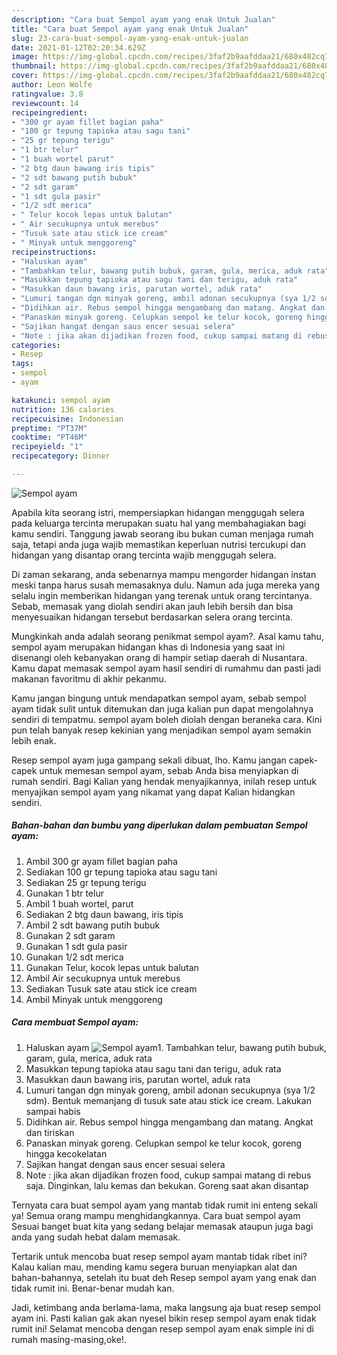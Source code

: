 ```yaml
---
description: "Cara buat Sempol ayam yang enak Untuk Jualan"
title: "Cara buat Sempol ayam yang enak Untuk Jualan"
slug: 23-cara-buat-sempol-ayam-yang-enak-untuk-jualan
date: 2021-01-12T02:20:34.629Z
image: https://img-global.cpcdn.com/recipes/3faf2b9aafddaa21/680x482cq70/sempol-ayam-foto-resep-utama.jpg
thumbnail: https://img-global.cpcdn.com/recipes/3faf2b9aafddaa21/680x482cq70/sempol-ayam-foto-resep-utama.jpg
cover: https://img-global.cpcdn.com/recipes/3faf2b9aafddaa21/680x482cq70/sempol-ayam-foto-resep-utama.jpg
author: Leon Wolfe
ratingvalue: 3.8
reviewcount: 14
recipeingredient:
- "300 gr ayam fillet bagian paha"
- "100 gr tepung tapioka atau sagu tani"
- "25 gr tepung terigu"
- "1 btr telur"
- "1 buah wortel parut"
- "2 btg daun bawang iris tipis"
- "2 sdt bawang putih bubuk"
- "2 sdt garam"
- "1 sdt gula pasir"
- "1/2 sdt merica"
- " Telur kocok lepas untuk balutan"
- " Air secukupnya untuk merebus"
- "Tusuk sate atau stick ice cream"
- " Minyak untuk menggoreng"
recipeinstructions:
- "Haluskan ayam"
- "Tambahkan telur, bawang putih bubuk, garam, gula, merica, aduk rata"
- "Masukkan tepung tapioka atau sagu tani dan terigu, aduk rata"
- "Masukkan daun bawang iris, parutan wortel, aduk rata"
- "Lumuri tangan dgn minyak goreng, ambil adonan secukupnya (sya 1/2 sdm). Bentuk memanjang di tusuk sate atau stick ice cream. Lakukan sampai habis"
- "Didihkan air. Rebus sempol hingga mengambang dan matang. Angkat dan tiriskan"
- "Panaskan minyak goreng. Celupkan sempol ke telur kocok, goreng hingga kecokelatan"
- "Sajikan hangat dengan saus encer sesuai selera"
- "Note : jika akan dijadikan frozen food, cukup sampai matang di rebus saja. Dinginkan, lalu kemas dan bekukan. Goreng saat akan disantap"
categories:
- Resep
tags:
- sempol
- ayam

katakunci: sempol ayam 
nutrition: 136 calories
recipecuisine: Indonesian
preptime: "PT37M"
cooktime: "PT46M"
recipeyield: "1"
recipecategory: Dinner

---
```



![Sempol ayam](https://img-global.cpcdn.com/recipes/3faf2b9aafddaa21/680x482cq70/sempol-ayam-foto-resep-utama.jpg)

Apabila kita seorang istri, mempersiapkan hidangan menggugah selera pada keluarga tercinta merupakan suatu hal yang membahagiakan bagi kamu sendiri. Tanggung jawab seorang ibu bukan cuman menjaga rumah saja, tetapi anda juga wajib memastikan keperluan nutrisi tercukupi dan hidangan yang disantap orang tercinta wajib menggugah selera.

Di zaman  sekarang, anda sebenarnya mampu mengorder hidangan instan meski tanpa harus susah memasaknya dulu. Namun ada juga mereka yang selalu ingin memberikan hidangan yang terenak untuk orang tercintanya. Sebab, memasak yang diolah sendiri akan jauh lebih bersih dan bisa menyesuaikan hidangan tersebut berdasarkan selera orang tercinta. 



Mungkinkah anda adalah seorang penikmat sempol ayam?. Asal kamu tahu, sempol ayam merupakan hidangan khas di Indonesia yang saat ini disenangi oleh kebanyakan orang di hampir setiap daerah di Nusantara. Kamu dapat memasak sempol ayam hasil sendiri di rumahmu dan pasti jadi makanan favoritmu di akhir pekanmu.

Kamu jangan bingung untuk mendapatkan sempol ayam, sebab sempol ayam tidak sulit untuk ditemukan dan juga kalian pun dapat mengolahnya sendiri di tempatmu. sempol ayam boleh diolah dengan beraneka cara. Kini pun telah banyak resep kekinian yang menjadikan sempol ayam semakin lebih enak.

Resep sempol ayam juga gampang sekali dibuat, lho. Kamu jangan capek-capek untuk memesan sempol ayam, sebab Anda bisa menyiapkan di rumah sendiri. Bagi Kalian yang hendak menyajikannya, inilah resep untuk menyajikan sempol ayam yang nikamat yang dapat Kalian hidangkan sendiri.

<!--inarticleads1-->

##### Bahan-bahan dan bumbu yang diperlukan dalam pembuatan Sempol ayam:

1. Ambil 300 gr ayam fillet bagian paha
1. Sediakan 100 gr tepung tapioka atau sagu tani
1. Sediakan 25 gr tepung terigu
1. Gunakan 1 btr telur
1. Ambil 1 buah wortel, parut
1. Sediakan 2 btg daun bawang, iris tipis
1. Ambil 2 sdt bawang putih bubuk
1. Gunakan 2 sdt garam
1. Gunakan 1 sdt gula pasir
1. Gunakan 1/2 sdt merica
1. Gunakan  Telur, kocok lepas untuk balutan
1. Ambil  Air secukupnya untuk merebus
1. Sediakan Tusuk sate atau stick ice cream
1. Ambil  Minyak untuk menggoreng




<!--inarticleads2-->

##### Cara membuat Sempol ayam:

1. Haluskan ayam
<img src="https://img-global.cpcdn.com/steps/2dc6eea6002bbd50/160x128cq70/sempol-ayam-langkah-memasak-1-foto.jpg" alt="Sempol ayam">1. Tambahkan telur, bawang putih bubuk, garam, gula, merica, aduk rata
1. Masukkan tepung tapioka atau sagu tani dan terigu, aduk rata
1. Masukkan daun bawang iris, parutan wortel, aduk rata
1. Lumuri tangan dgn minyak goreng, ambil adonan secukupnya (sya 1/2 sdm). Bentuk memanjang di tusuk sate atau stick ice cream. Lakukan sampai habis
1. Didihkan air. Rebus sempol hingga mengambang dan matang. Angkat dan tiriskan
1. Panaskan minyak goreng. Celupkan sempol ke telur kocok, goreng hingga kecokelatan
1. Sajikan hangat dengan saus encer sesuai selera
1. Note : jika akan dijadikan frozen food, cukup sampai matang di rebus saja. Dinginkan, lalu kemas dan bekukan. Goreng saat akan disantap




Ternyata cara buat sempol ayam yang mantab tidak rumit ini enteng sekali ya! Semua orang mampu menghidangkannya. Cara buat sempol ayam Sesuai banget buat kita yang sedang belajar memasak ataupun juga bagi anda yang sudah hebat dalam memasak.

Tertarik untuk mencoba buat resep sempol ayam mantab tidak ribet ini? Kalau kalian mau, mending kamu segera buruan menyiapkan alat dan bahan-bahannya, setelah itu buat deh Resep sempol ayam yang enak dan tidak rumit ini. Benar-benar mudah kan. 

Jadi, ketimbang anda berlama-lama, maka langsung aja buat resep sempol ayam ini. Pasti kalian gak akan nyesel bikin resep sempol ayam enak tidak rumit ini! Selamat mencoba dengan resep sempol ayam enak simple ini di rumah masing-masing,oke!.

